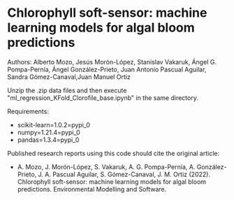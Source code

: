 # Chlorophyll soft-sensor: machine learning models for algal bloom predictions

Authors: Alberto Mozo, Jesús Morón-López, Stanislav Vakaruk, Ángel G. Pompa-Pernía, Ángel González-Prieto, Juan Antonio Pascual Aguilar, Sandra Gómez-Canaval,Juan Manuel Ortiz

Unzip the .zip data files and then execute "ml_regression_KFold_Clorofile_base.ipynb" in the same directory.

Requirements:
- scikit-learn=1.0.2=pypi_0
- numpy=1.21.4=pypi_0
- pandas=1.3.4=pypi_0

Published research reports using this code should cite the original article:

*  A. Mozo, J. Morón-López, S. Vakaruk, A. G. Pompa-Pernía, A. González-Prieto, J. A. Pascual Aguilar, S. Gómez-Canaval, J. M. Ortiz (2022). Chlorophyll soft-sensor: machine learning  models for algal bloom predictions. Environmental Modelling and Software.
